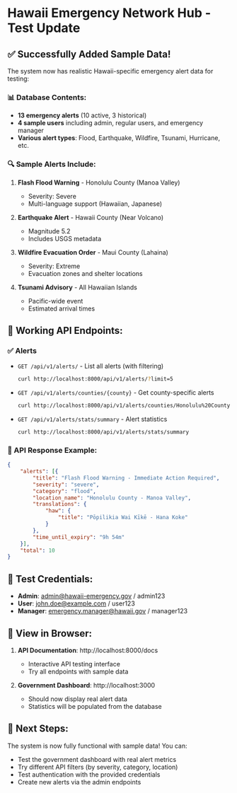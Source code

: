 # Hawaii Emergency Network Hub - Test Update

## ✅ Successfully Added Sample Data!

The system now has realistic Hawaii-specific emergency alert data for testing:

### 📊 Database Contents:
- **13 emergency alerts** (10 active, 3 historical)
- **4 sample users** including admin, regular users, and emergency manager
- **Various alert types**: Flood, Earthquake, Wildfire, Tsunami, Hurricane, etc.

### 🔍 Sample Alerts Include:
1. **Flash Flood Warning** - Honolulu County (Manoa Valley)
   - Severity: Severe
   - Multi-language support (Hawaiian, Japanese)
   
2. **Earthquake Alert** - Hawaii County (Near Volcano)
   - Magnitude 5.2
   - Includes USGS metadata
   
3. **Wildfire Evacuation Order** - Maui County (Lahaina)
   - Severity: Extreme
   - Evacuation zones and shelter locations

4. **Tsunami Advisory** - All Hawaiian Islands
   - Pacific-wide event
   - Estimated arrival times

## 🎯 Working API Endpoints:

### ✅ Alerts
- `GET /api/v1/alerts/` - List all alerts (with filtering)
  ```bash
  curl http://localhost:8000/api/v1/alerts/?limit=5
  ```

- `GET /api/v1/alerts/counties/{county}` - Get county-specific alerts
  ```bash
  curl http://localhost:8000/api/v1/alerts/counties/Honolulu%20County
  ```

- `GET /api/v1/alerts/stats/summary` - Alert statistics
  ```bash
  curl http://localhost:8000/api/v1/alerts/stats/summary
  ```

### 📱 API Response Example:
```json
{
    "alerts": [{
        "title": "Flash Flood Warning - Immediate Action Required",
        "severity": "severe",
        "category": "flood",
        "location_name": "Honolulu County - Manoa Valley",
        "translations": {
            "haw": {
                "title": "Pōpilikia Wai Kīkē - Hana Koke"
            }
        },
        "time_until_expiry": "9h 54m"
    }],
    "total": 10
}
```

## 🔑 Test Credentials:
- **Admin**: admin@hawaii-emergency.gov / admin123
- **User**: john.doe@example.com / user123
- **Manager**: emergency.manager@hawaii.gov / manager123

## 🎨 View in Browser:
1. **API Documentation**: http://localhost:8000/docs
   - Interactive API testing interface
   - Try all endpoints with sample data

2. **Government Dashboard**: http://localhost:3000
   - Should now display real alert data
   - Statistics will be populated from the database

## 🚀 Next Steps:
The system is now fully functional with sample data! You can:
- Test the government dashboard with real alert metrics
- Try different API filters (by severity, category, location)
- Test authentication with the provided credentials
- Create new alerts via the admin endpoints